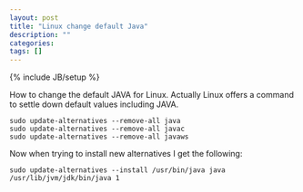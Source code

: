 ```yaml
---
layout: post
title: "Linux change default Java"
description: ""
categories: 
tags: []
---
```

{% include JB/setup %}

How to change the default JAVA for Linux. Actually Linux offers a command to settle down default values including JAVA.

	sudo update-alternatives --remove-all java
	sudo update-alternatives --remove-all javac
	sudo update-alternatives --remove-all javaws
	
Now when trying to install new alternatives I get the following:

	sudo update-alternatives --install /usr/bin/java java /usr/lib/jvm/jdk/bin/java 1
